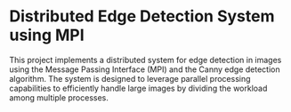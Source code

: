 # Distributed Edge Detection System using MPI

This project implements a distributed system for edge detection in images using the Message Passing Interface (MPI) and the Canny edge detection algorithm. The system is designed to leverage parallel processing capabilities to efficiently handle large images by dividing the workload among multiple processes.
